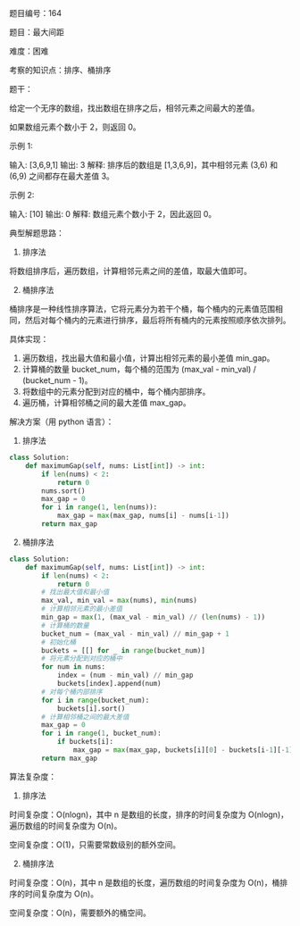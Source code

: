 题目编号：164

题目：最大间距

难度：困难

考察的知识点：排序、桶排序

题干：

给定一个无序的数组，找出数组在排序之后，相邻元素之间最大的差值。

如果数组元素个数小于 2，则返回 0。

示例 1:

输入: [3,6,9,1]
输出: 3
解释: 排序后的数组是 [1,3,6,9]，其中相邻元素 (3,6) 和 (6,9) 之间都存在最大差值 3。

示例 2:

输入: [10]
输出: 0
解释: 数组元素个数小于 2，因此返回 0。

典型解题思路：

1. 排序法

将数组排序后，遍历数组，计算相邻元素之间的差值，取最大值即可。

2. 桶排序法

桶排序是一种线性排序算法，它将元素分为若干个桶，每个桶内的元素值范围相同，然后对每个桶内的元素进行排序，最后将所有桶内的元素按照顺序依次排列。

具体实现：

1. 遍历数组，找出最大值和最小值，计算出相邻元素的最小差值 min_gap。
2. 计算桶的数量 bucket_num，每个桶的范围为 (max_val - min_val) / (bucket_num - 1)。
3. 将数组中的元素分配到对应的桶中，每个桶内部排序。
4. 遍历桶，计算相邻桶之间的最大差值 max_gap。

解决方案（用 python 语言）：

1. 排序法

```python
class Solution:
    def maximumGap(self, nums: List[int]) -> int:
        if len(nums) < 2:
            return 0
        nums.sort()
        max_gap = 0
        for i in range(1, len(nums)):
            max_gap = max(max_gap, nums[i] - nums[i-1])
        return max_gap
```

2. 桶排序法

```python
class Solution:
    def maximumGap(self, nums: List[int]) -> int:
        if len(nums) < 2:
            return 0
        # 找出最大值和最小值
        max_val, min_val = max(nums), min(nums)
        # 计算相邻元素的最小差值
        min_gap = max(1, (max_val - min_val) // (len(nums) - 1))
        # 计算桶的数量
        bucket_num = (max_val - min_val) // min_gap + 1
        # 初始化桶
        buckets = [[] for _ in range(bucket_num)]
        # 将元素分配到对应的桶中
        for num in nums:
            index = (num - min_val) // min_gap
            buckets[index].append(num)
        # 对每个桶内部排序
        for i in range(bucket_num):
            buckets[i].sort()
        # 计算相邻桶之间的最大差值
        max_gap = 0
        for i in range(1, bucket_num):
            if buckets[i]:
                max_gap = max(max_gap, buckets[i][0] - buckets[i-1][-1])
        return max_gap
```

算法复杂度：

1. 排序法

时间复杂度：O(nlogn)，其中 n 是数组的长度，排序的时间复杂度为 O(nlogn)，遍历数组的时间复杂度为 O(n)。

空间复杂度：O(1)，只需要常数级别的额外空间。

2. 桶排序法

时间复杂度：O(n)，其中 n 是数组的长度，遍历数组的时间复杂度为 O(n)，桶排序的时间复杂度为 O(n)。

空间复杂度：O(n)，需要额外的桶空间。
